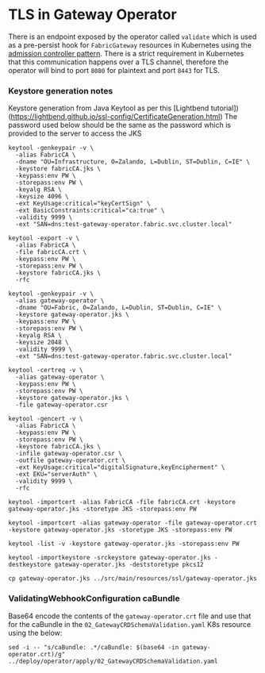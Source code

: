 # TLS in Gateway Operator
There is an endpoint exposed by the operator called `validate` which is used as a pre-persist 
hook for `FabricGateway` resources in Kubernetes using the [admission controller pattern](https://v1-13.docs.kubernetes.io/docs/reference/access-authn-authz/extensible-admission-controllers/#configure-admission-webhooks-on-the-fly).
There is a strict requirement in Kubernetes that this communication happens over a TLS channel,
therefore the operator will bind to port `8080` for plaintext and port `8443` for TLS.


### Keystore generation notes
Keystore generation from Java Keytool as per this [Lightbend tutorial])(https://lightbend.github.io/ssl-config/CertificateGeneration.html)
The password used below should be the same as the password which is provided to the server to access the JKS
```
keytool -genkeypair -v \
  -alias FabricCA \
  -dname "OU=Infrastructure, O=Zalando, L=Dublin, ST=Dublin, C=IE" \
  -keystore fabricCA.jks \
  -keypass:env PW \
  -storepass:env PW \
  -keyalg RSA \
  -keysize 4096 \
  -ext KeyUsage:critical="keyCertSign" \
  -ext BasicConstraints:critical="ca:true" \
  -validity 9999 \
  -ext "SAN=dns:test-gateway-operator.fabric.svc.cluster.local"

keytool -export -v \
  -alias FabricCA \
  -file fabricCA.crt \
  -keypass:env PW \
  -storepass:env PW \
  -keystore fabricCA.jks \
  -rfc

keytool -genkeypair -v \
  -alias gateway-operator \
  -dname "OU=Fabric, O=Zalando, L=Dublin, ST=Dublin, C=IE" \
  -keystore gateway-operator.jks \
  -keypass:env PW \
  -storepass:env PW \
  -keyalg RSA \
  -keysize 2048 \
  -validity 9999 \
  -ext "SAN=dns:test-gateway-operator.fabric.svc.cluster.local"

keytool -certreq -v \
  -alias gateway-operator \
  -keypass:env PW \
  -storepass:env PW \
  -keystore gateway-operator.jks \
  -file gateway-operator.csr

keytool -gencert -v \
  -alias FabricCA \
  -keypass:env PW \
  -storepass:env PW \
  -keystore fabricCA.jks \
  -infile gateway-operator.csr \
  -outfile gateway-operator.crt \
  -ext KeyUsage:critical="digitalSignature,keyEncipherment" \
  -ext EKU="serverAuth" \
  -validity 9999 \
  -rfc

keytool -importcert -alias FabricCA -file fabricCA.crt -keystore gateway-operator.jks -storetype JKS -storepass:env PW

keytool -importcert -alias gateway-operator -file gateway-operator.crt -keystore gateway-operator.jks -storetype JKS -storepass:env PW

keytool -list -v -keystore gateway-operator.jks -storepass:env PW

keytool -importkeystore -srckeystore gateway-operator.jks -destkeystore gateway-operator.jks -deststoretype pkcs12

cp gateway-operator.jks ../src/main/resources/ssl/gateway-operator.jks
```

### ValidatingWebhookConfiguration caBundle
Base64 encode the contents of the `gateway-operator.crt` file and use that for the caBundle in the `02_GatewayCRDSchemaValidation.yaml`
K8s resource using the below: 
```
sed -i -- "s/caBundle: .*/caBundle: $(base64 -in gateway-operator.crt)/g" ../deploy/operator/apply/02_GatewayCRDSchemaValidation.yaml
```
